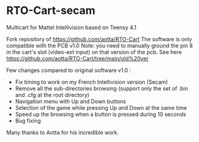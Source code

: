 # RTO-Cart-secam
Multicart for Mattel Intellivision based on Teensy 4.1

Fork repository of https://github.com/aotta/RTO-Cart
The software is only compatible with the PCB v1.0
Note: you need to manually ground the pin 8 in the cart's slot (video-ext input) on that version of the pcb.
See here https://github.com/aotta/RTO-Cart/tree/main/old%20ver

Few changes compared to original software v1.0 :
- Fix timing to work on my French Intellivision version (Secam)
- Remove all the sub-directories browsing (support only the set of .bin and .cfg at the root directory)
- Navigation menu with Up and Down buttons
- Selection of the game while pressing Up and Down at the same time
- Speed up the browsing when a button is pressed during 10 seconds
- Bug fixing

Many thanks to Aotta for his incredible work.
